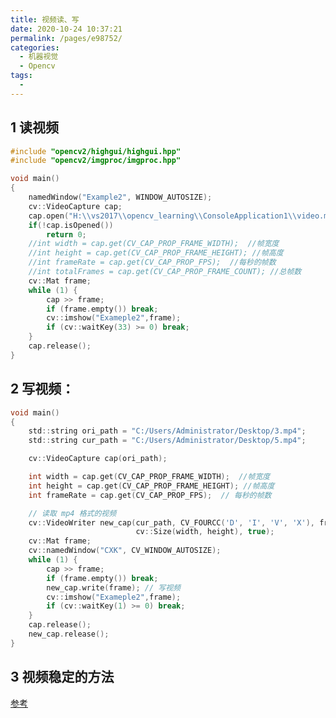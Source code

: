 ```yaml
---
title: 视频读、写
date: 2020-10-24 10:37:21
permalink: /pages/e98752/
categories: 
  - 机器视觉
  - Opencv
tags: 
  - 
---
```

<script>
(function(){
    var bp = document.createElement('script');
    var curProtocol = window.location.protocol.split(':')[0];
    if (curProtocol === 'https'){
   bp.src = 'https://zz.bdstatic.com/linksubmit/push.js';
  }
  else{
  bp.src = 'http://push.zhanzhang.baidu.com/push.js';
  }
    var s = document.getElementsByTagName("script")[0];
    s.parentNode.insertBefore(bp, s);
})();
</script>




## 1 读视频

```c
#include "opencv2/highgui/highgui.hpp"
#include "opencv2/imgproc/imgproc.hpp"

void main()
{
	namedWindow("Example2", WINDOW_AUTOSIZE);
	cv::VideoCapture cap;
	cap.open("H:\\vs2017\\opencv_learning\\ConsoleApplication1\\video.mp4");
	if(!cap.isOpened())
	    return 0;
	//int width = cap.get(CV_CAP_PROP_FRAME_WIDTH);  //帧宽度
	//int height = cap.get(CV_CAP_PROP_FRAME_HEIGHT); //帧高度
	//int frameRate = cap.get(CV_CAP_PROP_FPS);  //每秒的帧数
	//int totalFrames = cap.get(CV_CAP_PROP_FRAME_COUNT); //总帧数
	cv::Mat frame;
	while (1) {
		cap >> frame;
		if (frame.empty()) break;
		cv::imshow("Exameple2",frame);
		if (cv::waitKey(33) >= 0) break;
	}
	cap.release();
}
```

## 2 写视频：

```c
void main()
{
    std::string ori_path = "C:/Users/Administrator/Desktop/3.mp4";
    std::string cur_path = "C:/Users/Administrator/Desktop/5.mp4";

    cv::VideoCapture cap(ori_path);

    int width = cap.get(CV_CAP_PROP_FRAME_WIDTH);  //帧宽度
    int height = cap.get(CV_CAP_PROP_FRAME_HEIGHT); //帧高度
    int frameRate = cap.get(CV_CAP_PROP_FPS);  // 每秒的帧数

	// 读取 mp4 格式的视频
    cv::VideoWriter new_cap(cur_path, CV_FOURCC('D', 'I', 'V', 'X'), frameRate,
                            cv::Size(width, height), true);
    cv::Mat frame;
    cv::namedWindow("CXK", CV_WINDOW_AUTOSIZE);
    while (1) {
        cap >> frame;
        if (frame.empty()) break;
        new_cap.write(frame); // 写视频
        cv::imshow("Exameple2",frame);
        if (cv::waitKey(1) >= 0) break;
    }
    cap.release();
    new_cap.release();
}
```

## 3 视频稳定的方法

[参考](https://blog.csdn.net/LuohenYJ/article/details/88355444)